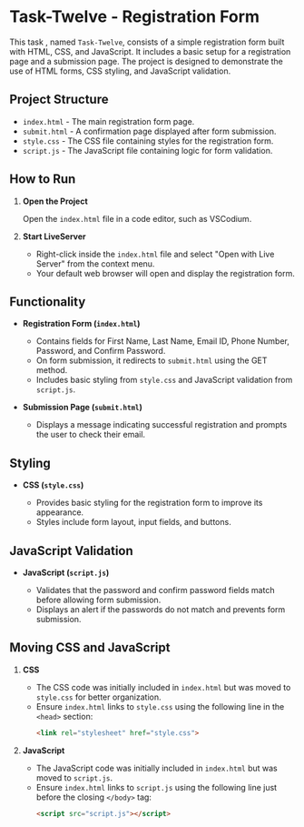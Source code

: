 # Task-Twelve - Registration Form 

This task , named `Task-Twelve`, consists of a simple registration form built with HTML, CSS, and JavaScript. It includes a basic setup for a registration page and a submission page. The project is designed to demonstrate the use of HTML forms, CSS styling, and JavaScript validation.

## Project Structure

- `index.html` - The main registration form page.
- `submit.html` - A confirmation page displayed after form submission.
- `style.css` - The CSS file containing styles for the registration form.
- `script.js` - The JavaScript file containing logic for form validation.

## How to Run

1. **Open the Project**

   Open the `index.html` file in a code editor, such as VSCodium.

2. **Start LiveServer**

   - Right-click inside the `index.html` file and select "Open with Live Server" from the context menu.
   - Your default web browser will open and display the registration form.

## Functionality

- **Registration Form (`index.html`)**

   - Contains fields for First Name, Last Name, Email ID, Phone Number, Password, and Confirm Password.
   - On form submission, it redirects to `submit.html` using the GET method.
   - Includes basic styling from `style.css` and JavaScript validation from `script.js`.

- **Submission Page (`submit.html`)**

   - Displays a message indicating successful registration and prompts the user to check their email.

## Styling

- **CSS (`style.css`)**

   - Provides basic styling for the registration form to improve its appearance.
   - Styles include form layout, input fields, and buttons.

## JavaScript Validation

- **JavaScript (`script.js`)**

   - Validates that the password and confirm password fields match before allowing form submission.
   - Displays an alert if the passwords do not match and prevents form submission.

## Moving CSS and JavaScript

1. **CSS**

   - The CSS code was initially included in `index.html` but was moved to `style.css` for better organization.
   - Ensure `index.html` links to `style.css` using the following line in the `<head>` section:
     ```html
     <link rel="stylesheet" href="style.css">
     ```

2. **JavaScript**

   - The JavaScript code was initially included in `index.html` but was moved to `script.js`.
   - Ensure `index.html` links to `script.js` using the following line just before the closing `</body>` tag:
     ```html
     <script src="script.js"></script>
     ```

